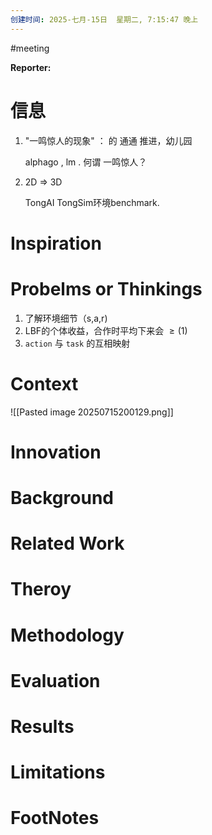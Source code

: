 ```yaml
---
创建时间: 2025-七月-15日  星期二, 7:15:47 晚上
---
```

#meeting 

**Reporter:**  

# 信息
1. "一鸣惊人的现象"   ： 的 通通 推进，幼儿园

	alphago , lm  .   何谓 一鸣惊人？

2. 2D $\Longrightarrow$ 3D

	TongAI  TongSim环境benchmark.  


# Inspiration
# Probelms or Thinkings 
1. 了解环境细节（s,a,r)
2. LBF的个体收益，合作时平均下来会 $\geq(1)$
3. `action` 与 `task` 的互相映射

# Context

![[Pasted image 20250715200129.png]]

# Innovation
# Background
# Related Work
# Theroy
# Methodology
# Evaluation
# Results
# Limitations
# FootNotes
